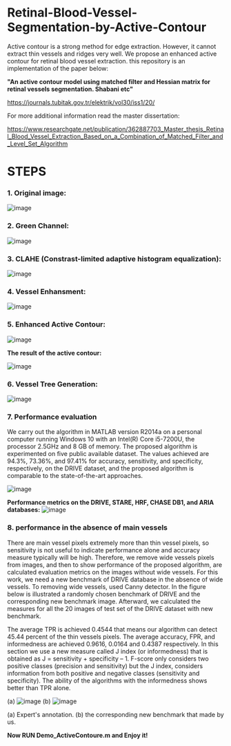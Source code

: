 # Retinal-Blood-Vessel-Segmentation-by-Active-Contour

Active contour is a strong method for edge extraction. However, it cannot extract thin vessels and ridges very well. We propose an enhanced active contour for retinal blood vessel extraction. this repository is an implementation of the paper below:

**"An active contour model using matched filter and Hessian matrix for retinal vessels segmentation. Shabani etc"**

https://journals.tubitak.gov.tr/elektrik/vol30/iss1/20/

For more additional information read the master dissertation:

https://www.researchgate.net/publication/362887703_Master_thesis_Retinal_Blood_Vessel_Extraction_Based_on_a_Combination_of_Matched_Filter_and_Level_Set_Algorithm

# STEPS
### 1.	Original image:
![image](https://user-images.githubusercontent.com/21992001/188754702-1d785cd7-8c92-450f-bb70-609270eea34c.png)

### 2.	Green Channel:
![image](https://user-images.githubusercontent.com/21992001/188754721-5cd31039-4be8-4fbe-913a-81b1105fcebd.png)
 
### 3.	CLAHE (Constrast-limited adaptive histogram equalization):
![image](https://user-images.githubusercontent.com/21992001/188754739-2f9365f2-b302-449b-affe-426348a2684c.png)
 
### 4.	Vessel Enhansment:
![image](https://user-images.githubusercontent.com/21992001/188754764-7b0f0a96-f5a6-4736-8cd6-90fe011e28a7.png)
 
### 5.	Enhanced Active Contour:
![image](https://user-images.githubusercontent.com/21992001/188756055-853d0129-0c73-4001-8124-517f256b5772.png)

**The result of the active contour:**

![image](https://user-images.githubusercontent.com/21992001/188756944-fc158b81-bfec-4ebc-b99a-2fd6b8c71227.png)
 
### 6.	Vessel Tree Generation:
![image](https://user-images.githubusercontent.com/21992001/188757163-e0dd7376-8563-4c07-8ced-da9987829621.png)

### 7.	Performance evaluation
We carry out the algorithm in MATLAB version R2014a on a personal computer running Windows 10 with an Intel(R) Core i5-7200U, the processor 2.5GHz and 8 GB of memory. The proposed algorithm is experimented on five public available dataset. The values achieved are 94.3%, 73.36%, and 97.41% for accuracy, sensitivity, and specificity, respectively, on the DRIVE dataset, and the proposed algorithm is comparable to the state-of-the-art approaches.

![image](https://user-images.githubusercontent.com/21992001/188757404-4d7e2356-d4fc-4f6a-86b4-2dc5e406d3ff.png)

**Performance metrics on the DRIVE, STARE, HRF, CHASE DB1, and ARIA databases:**
![image](https://user-images.githubusercontent.com/21992001/188757447-7e44be60-17ec-41e1-81ff-e077caa46f16.png)

### 8.	performance in the absence of main vessels
There are main vessel pixels extremely more than thin vessel pixels, so sensitivity is not useful to indicate performance alone and accuracy measure typically will be high. Therefore, we remove wide vessels pixels from images, and then to show performance of the proposed algorithm, are calculated evaluation metrics on the images without wide vessels. For this work, we need a new benchmark of DRIVE database in the absence of wide vessels. To removing wide vessels, used Canny detector. In the figure below is illustrated a randomly chosen benchmark of DRIVE and the corresponding new benchmark image. Afterward, we calculated the measures for all the 20 images of test set of the DRIVE dataset with new benchmark.

The average TPR is achieved 0.4544 that means our algorithm can detect 45.44 percent of the thin vessels pixels. The average accuracy, FPR, and informedness are achieved 0.9616, 0.0164 and 0.4387 respectively. In this section we use a new measure called J index (or informedness) that is obtained as J = sensitivity + specificity – 1. F-score only considers two positive classes (precision and sensitivity) but the J index, considers information from both positive and negative classes (sensitivity and specificity). The ability of the algorithms with the informedness shows better than TPR alone. 

(a) ![image](https://user-images.githubusercontent.com/21992001/188757663-5f71b8d0-3ac4-4707-b3bb-8aed35b7b52b.png) (b) ![image](https://user-images.githubusercontent.com/21992001/188757682-7b01de56-2dbf-49b9-b43d-89f5d6ca81bc.png)

 (a) Expert's annotation. (b) the corresponding new benchmark that made by us.


**Now RUN Demo_ActiveContoure.m and Enjoy it!**
